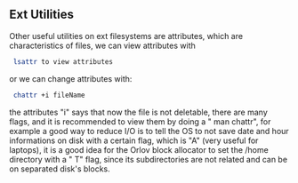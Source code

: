 

## Ext Utilities

Other useful utilities on ext filesystems are attributes, which
are characteristics of files, we can view attributes with

```sh
 lsattr to view attributes
```
or we can change attributes with:

```sh
 chattr +i fileName
```
the attributes "i" says that now the file is not deletable, there
are many flags, and it is recommended to view them by doing a "
man chattr", for example a good way to reduce I/O is to tell the
OS to not save date and hour informations on disk with a certain
flag, which is "A" (very useful for laptops), it is a good idea
for the Orlov block allocator to set the /home directory with a "
T" flag, since its subdirectories are not related and can be on
separated disk's blocks.


